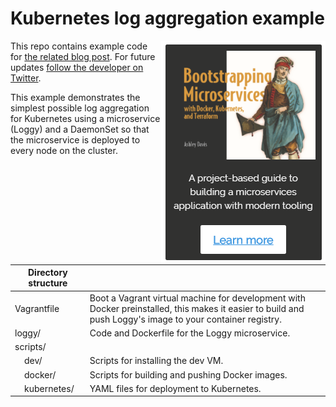 # Kubernetes log aggregation example

<a target="_blank" href="http://bit.ly/2o0aDsP"><img align="right" src="images/support.png"></a>

This repo contains example code for [the related blog post](http://the-data-wrangler/kubernetes-log-aggregation/). For future updates [follow the developer on Twitter](https://twitter.com/ashleydavis75).


This example demonstrates the simplest possible log aggregation for Kubernetes using a microservice (Loggy) and a DaemonSet so that the microservice is deployed to every node on the cluster.

| Directory structure |  |
| --- | --- |
| Vagrantfile | Boot a Vagrant virtual machine for development with Docker preinstalled, this makes it easier to build and push Loggy's image to your container registry. |
| loggy/ | Code and Dockerfile for the Loggy microservice. |
| scripts/ |
| &nbsp;&nbsp;&nbsp;&nbsp;dev/ | Scripts for installing the dev VM.
| &nbsp;&nbsp;&nbsp;&nbsp;docker/ | Scripts for building and pushing Docker images.
| &nbsp;&nbsp;&nbsp;&nbsp;kubernetes/ | YAML files for deployment to Kubernetes.
